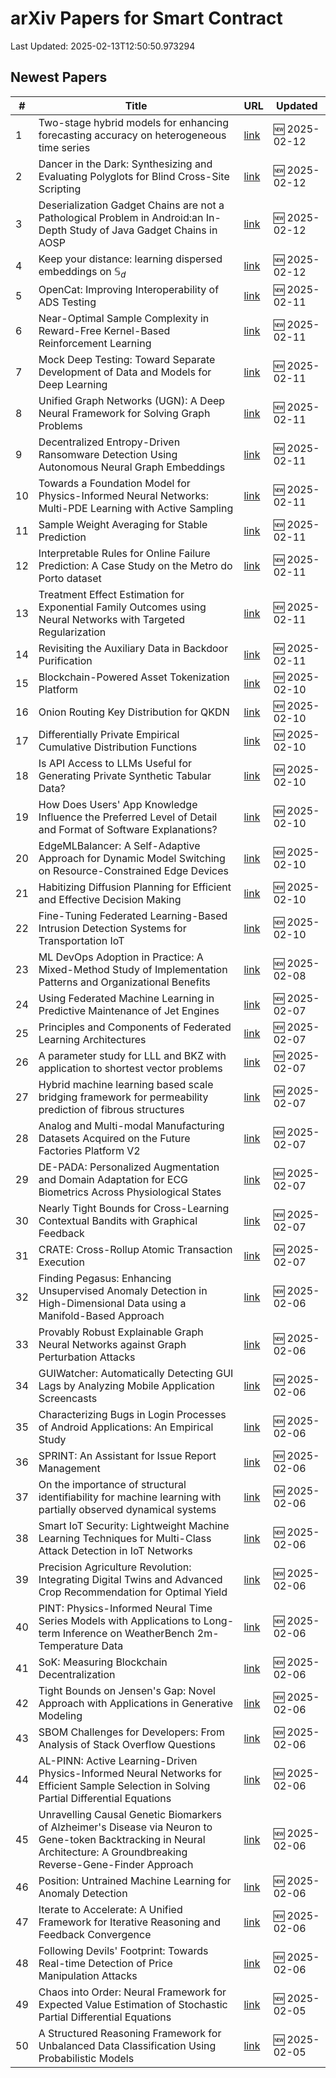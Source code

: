 # arXiv Papers for Smart Contract

Last Updated: 2025-02-13T12:50:50.973294

## Newest Papers

|\#|Title|URL|Updated|
|---|---|---|---|
|1|Two-stage hybrid models for enhancing forecasting accuracy on heterogeneous time series|[link](http://arxiv.org/abs/2502.08600v1)|🆕 2025-02-12|
|2|Dancer in the Dark: Synthesizing and Evaluating Polyglots for Blind Cross-Site Scripting|[link](http://arxiv.org/abs/2502.08467v1)|🆕 2025-02-12|
|3|Deserialization Gadget Chains are not a Pathological Problem in Android:an In-Depth Study of Java Gadget Chains in AOSP|[link](http://arxiv.org/abs/2502.08447v1)|🆕 2025-02-12|
|4|Keep your distance: learning dispersed embeddings on $\mathbb{S}_d$|[link](http://arxiv.org/abs/2502.08231v1)|🆕 2025-02-12|
|5|OpenCat: Improving Interoperability of ADS Testing|[link](http://arxiv.org/abs/2502.07719v1)|🆕 2025-02-11|
|6|Near-Optimal Sample Complexity in Reward-Free Kernel-Based Reinforcement Learning|[link](http://arxiv.org/abs/2502.07715v1)|🆕 2025-02-11|
|7|Mock Deep Testing: Toward Separate Development of Data and Models for Deep Learning|[link](http://arxiv.org/abs/2502.07712v1)|🆕 2025-02-11|
|8|Unified Graph Networks (UGN): A Deep Neural Framework for Solving Graph Problems|[link](http://arxiv.org/abs/2502.07500v1)|🆕 2025-02-11|
|9|Decentralized Entropy-Driven Ransomware Detection Using Autonomous Neural Graph Embeddings|[link](http://arxiv.org/abs/2502.07498v1)|🆕 2025-02-11|
|10|Towards a Foundation Model for Physics-Informed Neural Networks: Multi-PDE Learning with Active Sampling|[link](http://arxiv.org/abs/2502.07425v1)|🆕 2025-02-11|
|11|Sample Weight Averaging for Stable Prediction|[link](http://arxiv.org/abs/2502.07414v1)|🆕 2025-02-11|
|12|Interpretable Rules for Online Failure Prediction: A Case Study on the Metro do Porto dataset|[link](http://arxiv.org/abs/2502.07394v1)|🆕 2025-02-11|
|13|Treatment Effect Estimation for Exponential Family Outcomes using Neural Networks with Targeted Regularization|[link](http://arxiv.org/abs/2502.07295v1)|🆕 2025-02-11|
|14|Revisiting the Auxiliary Data in Backdoor Purification|[link](http://arxiv.org/abs/2502.07231v1)|🆕 2025-02-11|
|15|Blockchain-Powered Asset Tokenization Platform|[link](http://arxiv.org/abs/2502.06752v1)|🆕 2025-02-10|
|16|Onion Routing Key Distribution for QKDN|[link](http://arxiv.org/abs/2502.06657v1)|🆕 2025-02-10|
|17|Differentially Private Empirical Cumulative Distribution Functions|[link](http://arxiv.org/abs/2502.06651v1)|🆕 2025-02-10|
|18|Is API Access to LLMs Useful for Generating Private Synthetic Tabular Data?|[link](http://arxiv.org/abs/2502.06555v1)|🆕 2025-02-10|
|19|How Does Users' App Knowledge Influence the Preferred Level of Detail and Format of Software Explanations?|[link](http://arxiv.org/abs/2502.06549v1)|🆕 2025-02-10|
|20|EdgeMLBalancer: A Self-Adaptive Approach for Dynamic Model Switching on Resource-Constrained Edge Devices|[link](http://arxiv.org/abs/2502.06493v1)|🆕 2025-02-10|
|21|Habitizing Diffusion Planning for Efficient and Effective Decision Making|[link](http://arxiv.org/abs/2502.06401v1)|🆕 2025-02-10|
|22|Fine-Tuning Federated Learning-Based Intrusion Detection Systems for Transportation IoT|[link](http://arxiv.org/abs/2502.06099v1)|🆕 2025-02-10|
|23|ML DevOps Adoption in Practice: A Mixed-Method Study of Implementation Patterns and Organizational Benefits|[link](http://arxiv.org/abs/2502.05634v1)|🆕 2025-02-08|
|24|Using Federated Machine Learning in Predictive Maintenance of Jet Engines|[link](http://arxiv.org/abs/2502.05321v1)|🆕 2025-02-07|
|25|Principles and Components of Federated Learning Architectures|[link](http://arxiv.org/abs/2502.05273v1)|🆕 2025-02-07|
|26|A parameter study for LLL and BKZ with application to shortest vector problems|[link](http://arxiv.org/abs/2502.05160v1)|🆕 2025-02-07|
|27|Hybrid machine learning based scale bridging framework for permeability prediction of fibrous structures|[link](http://arxiv.org/abs/2502.05044v1)|🆕 2025-02-07|
|28|Analog and Multi-modal Manufacturing Datasets Acquired on the Future Factories Platform V2|[link](http://arxiv.org/abs/2502.05020v1)|🆕 2025-02-07|
|29|DE-PADA: Personalized Augmentation and Domain Adaptation for ECG Biometrics Across Physiological States|[link](http://arxiv.org/abs/2502.04973v1)|🆕 2025-02-07|
|30|Nearly Tight Bounds for Cross-Learning Contextual Bandits with Graphical Feedback|[link](http://arxiv.org/abs/2502.04678v1)|🆕 2025-02-07|
|31|$\mathsf{CRATE}$: Cross-Rollup Atomic Transaction Execution|[link](http://arxiv.org/abs/2502.04659v1)|🆕 2025-02-07|
|32|Finding Pegasus: Enhancing Unsupervised Anomaly Detection in High-Dimensional Data using a Manifold-Based Approach|[link](http://arxiv.org/abs/2502.04310v1)|🆕 2025-02-06|
|33|Provably Robust Explainable Graph Neural Networks against Graph Perturbation Attacks|[link](http://arxiv.org/abs/2502.04224v1)|🆕 2025-02-06|
|34|GUIWatcher: Automatically Detecting GUI Lags by Analyzing Mobile Application Screencasts|[link](http://arxiv.org/abs/2502.04202v1)|🆕 2025-02-06|
|35|Characterizing Bugs in Login Processes of Android Applications: An Empirical Study|[link](http://arxiv.org/abs/2502.04200v1)|🆕 2025-02-06|
|36|SPRINT: An Assistant for Issue Report Management|[link](http://arxiv.org/abs/2502.04147v1)|🆕 2025-02-06|
|37|On the importance of structural identifiability for machine learning with partially observed dynamical systems|[link](http://arxiv.org/abs/2502.04131v1)|🆕 2025-02-06|
|38|Smart IoT Security: Lightweight Machine Learning Techniques for Multi-Class Attack Detection in IoT Networks|[link](http://arxiv.org/abs/2502.04057v1)|🆕 2025-02-06|
|39|Precision Agriculture Revolution: Integrating Digital Twins and Advanced Crop Recommendation for Optimal Yield|[link](http://arxiv.org/abs/2502.04054v1)|🆕 2025-02-06|
|40|PINT: Physics-Informed Neural Time Series Models with Applications to Long-term Inference on WeatherBench 2m-Temperature Data|[link](http://arxiv.org/abs/2502.04018v1)|🆕 2025-02-06|
|41|SoK: Measuring Blockchain Decentralization|[link](http://arxiv.org/abs/2501.18279v2)|🆕 2025-02-06|
|42|Tight Bounds on Jensen's Gap: Novel Approach with Applications in Generative Modeling|[link](http://arxiv.org/abs/2502.03988v1)|🆕 2025-02-06|
|43|SBOM Challenges for Developers: From Analysis of Stack Overflow Questions|[link](http://arxiv.org/abs/2502.03975v1)|🆕 2025-02-06|
|44|AL-PINN: Active Learning-Driven Physics-Informed Neural Networks for Efficient Sample Selection in Solving Partial Differential Equations|[link](http://arxiv.org/abs/2502.03963v1)|🆕 2025-02-06|
|45|Unravelling Causal Genetic Biomarkers of Alzheimer's Disease via Neuron to Gene-token Backtracking in Neural Architecture: A Groundbreaking Reverse-Gene-Finder Approach|[link](http://arxiv.org/abs/2502.03938v1)|🆕 2025-02-06|
|46|Position: Untrained Machine Learning for Anomaly Detection|[link](http://arxiv.org/abs/2502.03876v1)|🆕 2025-02-06|
|47|Iterate to Accelerate: A Unified Framework for Iterative Reasoning and Feedback Convergence|[link](http://arxiv.org/abs/2502.03787v1)|🆕 2025-02-06|
|48|Following Devils' Footprint: Towards Real-time Detection of Price Manipulation Attacks|[link](http://arxiv.org/abs/2502.03718v1)|🆕 2025-02-06|
|49|Chaos into Order: Neural Framework for Expected Value Estimation of Stochastic Partial Differential Equations|[link](http://arxiv.org/abs/2502.03670v1)|🆕 2025-02-05|
|50|A Structured Reasoning Framework for Unbalanced Data Classification Using Probabilistic Models|[link](http://arxiv.org/abs/2502.03386v1)|🆕 2025-02-05|
